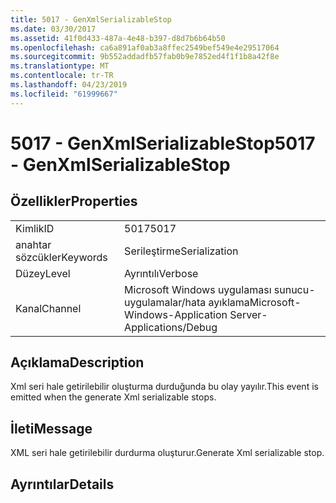 ```yaml
---
title: 5017 - GenXmlSerializableStop
ms.date: 03/30/2017
ms.assetid: 41f0d433-487a-4e48-b397-d8d7b6b64b50
ms.openlocfilehash: ca6a891af0ab3a8ffec2549bef549e4e29517064
ms.sourcegitcommit: 9b552addadfb57fab0b9e7852ed4f1f1b8a42f8e
ms.translationtype: MT
ms.contentlocale: tr-TR
ms.lasthandoff: 04/23/2019
ms.locfileid: "61999667"
---
```

# <a name="5017---genxmlserializablestop"></a><span data-ttu-id="699bc-102">5017 - GenXmlSerializableStop</span><span class="sxs-lookup"><span data-stu-id="699bc-102">5017 - GenXmlSerializableStop</span></span>
## <a name="properties"></a><span data-ttu-id="699bc-103">Özellikler</span><span class="sxs-lookup"><span data-stu-id="699bc-103">Properties</span></span>  
  
|||  
|-|-|  
|<span data-ttu-id="699bc-104">Kimlik</span><span class="sxs-lookup"><span data-stu-id="699bc-104">ID</span></span>|<span data-ttu-id="699bc-105">5017</span><span class="sxs-lookup"><span data-stu-id="699bc-105">5017</span></span>|  
|<span data-ttu-id="699bc-106">anahtar sözcükler</span><span class="sxs-lookup"><span data-stu-id="699bc-106">Keywords</span></span>|<span data-ttu-id="699bc-107">Serileştirme</span><span class="sxs-lookup"><span data-stu-id="699bc-107">Serialization</span></span>|  
|<span data-ttu-id="699bc-108">Düzey</span><span class="sxs-lookup"><span data-stu-id="699bc-108">Level</span></span>|<span data-ttu-id="699bc-109">Ayrıntılı</span><span class="sxs-lookup"><span data-stu-id="699bc-109">Verbose</span></span>|  
|<span data-ttu-id="699bc-110">Kanal</span><span class="sxs-lookup"><span data-stu-id="699bc-110">Channel</span></span>|<span data-ttu-id="699bc-111">Microsoft Windows uygulaması sunucu-uygulamalar/hata ayıklama</span><span class="sxs-lookup"><span data-stu-id="699bc-111">Microsoft-Windows-Application Server-Applications/Debug</span></span>|  
  
## <a name="description"></a><span data-ttu-id="699bc-112">Açıklama</span><span class="sxs-lookup"><span data-stu-id="699bc-112">Description</span></span>  
 <span data-ttu-id="699bc-113">Xml seri hale getirilebilir oluşturma durduğunda bu olay yayılır.</span><span class="sxs-lookup"><span data-stu-id="699bc-113">This event is emitted when the generate Xml serializable stops.</span></span>  
  
## <a name="message"></a><span data-ttu-id="699bc-114">İleti</span><span class="sxs-lookup"><span data-stu-id="699bc-114">Message</span></span>  
 <span data-ttu-id="699bc-115">XML seri hale getirilebilir durdurma oluşturur.</span><span class="sxs-lookup"><span data-stu-id="699bc-115">Generate Xml serializable stop.</span></span>  
  
## <a name="details"></a><span data-ttu-id="699bc-116">Ayrıntılar</span><span class="sxs-lookup"><span data-stu-id="699bc-116">Details</span></span>
